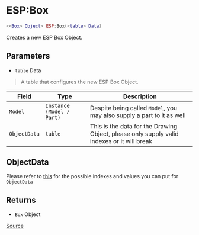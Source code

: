 # ESP:Box
```lua
<<Box> Object> ESP:Box(<table> Data)
```
Creates a new ESP Box Object.

## Parameters
* `table` Data
> A table that configures the new ESP Box Object.

| Field        | Type                      | Description                                                                                |
| ------------ | ------------------------  | ------------------------------------------------------------------------------------------ |
| `Model`      | `Instance (Model / Part)` | Despite being called `Model`, you may also supply a part to it as well                     |
| `ObjectData` | `table`                   | This is the data for the Drawing Object, please only supply valid indexes or it will break |

## ObjectData
Please refer to [this](https://x.synapse.to/docs/reference/drawing_lib.html#quad) for the possible indexes and values you can put for `ObjectData`

## Returns
* `Box` Object

[Source](https://github.com/Stefanuk12/ROBLOX/blob/master/Universal/ESP/Rewrite.lua#L236)